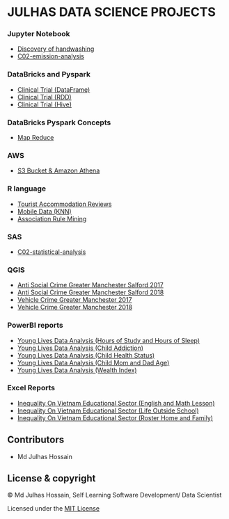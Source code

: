 # JULHAS DATA SCIENCE PROJECTS

### Jupyter Notebook
- [Discovery of handwashing](https://github.com/Maxyee/julhas-data-science-projects/blob/master/DataCamp/Discovery%20of%20handwashing/notebook.ipynb)
- [C02-emission-analysis](https://github.com/Maxyee/julhas-data-science-projects/blob/master/JupyterLocal/C02-emission-analysis/Data_cleaning_pods.ipynb)

### DataBricks and Pyspark
- [Clinical Trial (DataFrame)](https://github.com/Maxyee/julhas-data-science-projects/tree/master/Databricks/Projects/Clinical_Trial/Dataframe)
- [Clinical Trial (RDD)](https://github.com/Maxyee/julhas-data-science-projects/tree/master/Databricks/Projects/Clinical_Trial/RDD)
- [Clinical Trial (Hive)](https://github.com/Maxyee/julhas-data-science-projects/tree/master/Databricks/Projects/Clinical_Trial/Hive)

### DataBricks Pyspark Concepts
- [Map Reduce](https://github.com/Maxyee/julhas-data-science-projects/blob/master/Databricks/Basics/map-reduce.ipynb)

### AWS
- [S3 Bucket & Amazon Athena](https://github.com/Maxyee/julhas-data-science-projects/tree/master/AWS)

### R language
- [Tourist Accommodation Reviews](https://github.com/Maxyee/julhas-data-science-projects/tree/master/R-Project/shiny-dashboard)
- [Mobile Data (KNN)](https://github.com/Maxyee/julhas-data-science-projects/tree/master/R-Project/K-nearest-neighbour)
- [Association Rule Mining](https://github.com/Maxyee/julhas-data-science-projects/tree/master/R-Project/association-rule-mining)

### SAS
- [C02-statistical-analysis](https://github.com/Maxyee/julhas-data-science-projects/tree/master/SAS)

### QGIS
- [Anti Social Crime Greater Manchester Salford 2017](https://github.com/Maxyee/julhas-data-science-projects/tree/master/QGIS/anti-social-crime-2017)
- [Anti Social Crime Greater Manchester Salford 2018](https://github.com/Maxyee/julhas-data-science-projects/tree/master/QGIS/anti-social-crime-2018)
- [Vehicle Crime Greater Manchester 2017](https://github.com/Maxyee/julhas-data-science-projects/tree/master/QGIS/vehicle_crime_2017)
- [Vehicle Crime Greater Manchester 2018](https://github.com/Maxyee/julhas-data-science-projects/tree/master/QGIS/vehicle_crime_2018)

### PowerBI reports
- [Young Lives Data Analysis (Hours of Study and Hours of Sleep)](https://github.com/Maxyee/julhas-data-science-projects/blob/master/PowerBI/YoungLives_Sleep_Study)
- [Young Lives Data Analysis (Child Addiction)](https://github.com/Maxyee/julhas-data-science-projects/blob/master/PowerBI/Child_Addiction)
- [Young Lives Data Analysis (Child Health Status)](https://github.com/Maxyee/julhas-data-science-projects/blob/master/PowerBI/Child_Health_Status)
- [Young Lives Data Analysis (Child Mom and Dad Age)](https://github.com/Maxyee/julhas-data-science-projects/blob/master/PowerBI/child_momage_dadage)
- [Young Lives Data Analysis (Wealth Index)](https://github.com/Maxyee/julhas-data-science-projects/tree/master/PowerBI/wealth_index)

### Excel Reports
- [Inequality On Vietnam Educational Sector (English and Math Lesson)](https://github.com/Maxyee/julhas-data-science-projects/tree/master/Excel%20Dashboard/Inequality%20on%20english%20and%20math%20lesson)
- [Inequality On Vietnam Educational Sector (Life Outside School)](https://github.com/Maxyee/julhas-data-science-projects/tree/master/Excel%20Dashboard/Inequality%20on%20life%20outside%20school)
- [Inequality On Vietnam Educational Sector (Roster Home and Family)](https://github.com/Maxyee/julhas-data-science-projects/tree/master/Excel%20Dashboard/Inequality%20on%20roster%20home%20and%20family)


## Contributors

- Md Julhas Hossain

## License & copyright

© Md Julhas Hossain, Self Learning Software Development/ Data Scientist

Licensed under the [MIT License](LICENSE)
